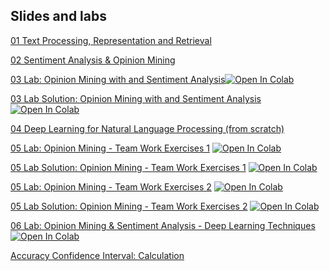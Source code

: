## Slides and labs

[01 Text Processing, Representation and Retrieval](https://www.dropbox.com/s/vnb8a37t458ks9x/1_text_processing_text_mining_unit_master_in_data_science.pdf?dl=0)

[02 Sentiment Analysis & Opinion Mining](https://www.dropbox.com/s/zu0pfnvlqon94s7/3_opinion_mining_text_mining_unit_master_in_data_science.pdf?dl=0)

[03 Lab: Opinion Mining with and Sentiment Analysis](https://github.com/unibodatascience/BBS-DeepTextMining/blob/c871ad61a9e3f86fe9d272865e2a0740045c8fc0/05%20-%20Opinion%20Mining%20&%20Sentiment%20Analysis/1_opinion_lab.ipynb)[![Open In Colab](https://colab.research.google.com/assets/colab-badge.svg)](https://colab.research.google.com/github/unibodatascience/BBS-DeepTextMining/blob/c871ad61a9e3f86fe9d272865e2a0740045c8fc0/05%20-%20Opinion%20Mining%20&%20Sentiment%20Analysis/1_opinion_lab.ipynb)
   
[03 Lab Solution: Opinion Mining with and Sentiment Analysis](https://github.com/unibodatascience/BBS-DeepTextMining/blob/c871ad61a9e3f86fe9d272865e2a0740045c8fc0/05%20-%20Opinion%20Mining%20&%20Sentiment%20Analysis/1_opinion_lab_with_solutions.ipynb) [![Open In Colab](https://colab.research.google.com/assets/colab-badge.svg)](https://colab.research.google.com/github/unibodatascience/BBS-DeepTextMining/blob/c871ad61a9e3f86fe9d272865e2a0740045c8fc0/05%20-%20Opinion%20Mining%20&%20Sentiment%20Analysis/1_opinion_lab_with_solutions.ipynb)

[04 Deep Learning for Natural Language Processing (from scratch)](https://www.dropbox.com/s/lgltfi1m8n7m694/4_2021_22_deep_learning_in_nlp_part_1.pdf?dl=0)

[05 Lab: Opinion Mining - Team Work Exercises 1](https://github.com/unibodatascience/BBS-DeepTextMining/blob/4c6994d9a13c702681a5054af6c60c67bb94fb49/06%20-%20Opinion%20Mining%20Lab%20Exercises/Teamwork%201/text_mining_exercises.ipynb) [![Open In Colab](https://colab.research.google.com/assets/colab-badge.svg)](https://colab.research.google.com/github/unibodatascience/BBS-DeepTextMining/blob/4c6994d9a13c702681a5054af6c60c67bb94fb49/06%20-%20Opinion%20Mining%20Lab%20Exercises/Teamwork%201/text_mining_exercises.ipynb)

[05 Lab Solution: Opinion Mining - Team Work Exercises 1](https://github.com/unibodatascience/BBS-DeepTextMining/blob/4c6994d9a13c702681a5054af6c60c67bb94fb49/06%20-%20Opinion%20Mining%20Lab%20Exercises/Teamwork%201/text_mining_exercises_solution.ipynb) [![Open In Colab](https://colab.research.google.com/assets/colab-badge.svg)](https://colab.research.google.com/github/unibodatascience/BBS-DeepTextMining/blob/4c6994d9a13c702681a5054af6c60c67bb94fb49/06%20-%20Opinion%20Mining%20Lab%20Exercises/Teamwork%201/text_mining_exercises_solution.ipynb)

[05 Lab: Opinion Mining - Team Work Exercises 2](https://github.com/unibodatascience/BBS-DeepTextMining/blob/4c6994d9a13c702681a5054af6c60c67bb94fb49/06%20-%20Opinion%20Mining%20Lab%20Exercises/Teamwork%202/2a_opinion_lab_in_teams.ipynb) [![Open In Colab](https://colab.research.google.com/assets/colab-badge.svg)](https://colab.research.google.com/github/unibodatascience/BBS-DeepTextMining/blob/4c6994d9a13c702681a5054af6c60c67bb94fb49/06%20-%20Opinion%20Mining%20Lab%20Exercises/Teamwork%202/2a_opinion_lab_in_teams.ipynb)


[05 Lab Solution: Opinion Mining - Team Work Exercises 2](https://github.com/unibodatascience/BBS-DeepTextMining/blob/4c6994d9a13c702681a5054af6c60c67bb94fb49/06%20-%20Opinion%20Mining%20Lab%20Exercises/Teamwork%202/2b_opinion_lab_in_teams_solutions.ipynb) [![Open In Colab](https://colab.research.google.com/assets/colab-badge.svg)](https://colab.research.google.com/github/unibodatascience/BBS-DeepTextMining/blob/4c6994d9a13c702681a5054af6c60c67bb94fb49/06%20-%20Opinion%20Mining%20Lab%20Exercises/Teamwork%202/2b_opinion_lab_in_teams_solutions.ipynb)

[06 Lab: Opinion Mining & Sentiment Analysis - Deep Learning Techniques](https://github.com/unibodatascience/BBS-DeepTextMining/blob/4c6994d9a13c702681a5054af6c60c67bb94fb49/08%20-%20Opinion%20Mining%20&%20Sentiment%20Analysis%20Deep%20Learning%20Techniques/code/Opinion_Mining_&_Sentiment_Analysis_Deep_Learning_Techniques_Bologna_Business_School.ipynb) [![Open In Colab](https://colab.research.google.com/assets/colab-badge.svg)](https://colab.research.google.com/github/unibodatascience/BBS-DeepTextMining/blob/4c6994d9a13c702681a5054af6c60c67bb94fb49/08%20-%20Opinion%20Mining%20&%20Sentiment%20Analysis%20Deep%20Learning%20Techniques/code/Opinion_Mining_&_Sentiment_Analysis_Deep_Learning_Techniques_Bologna_Business_School.ipynb)

[Accuracy Confidence Interval: Calculation](https://github.com/unibodatascience/BBS-TextMining/blob/b5152849cb870be02ec4598b53d4cb9f24fba897/ACCURACY%20CONFIDENCE%20INTERVAL%20-%20Calculation.xlsx)
